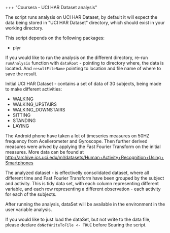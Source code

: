 +++ "Coursera - UCI HAR Dataset analysis"

The script runs analysis on UCI HAR Dataset, by default it will expect the data being stored in "UCI HAR Dataset" directory, which should exist in your working directory.

This script depends on the following packages:
* plyr

If you would like to run the analysis on the different directory, re-run `runAnalysis` function with `dataRoot` - pointing to directory where, the data is located. And `resultFileName` pointing to location and file name of where to save the result.

Initial UCI HAR Dataset - contains a set of data of 30 subjects, being made to make different activities: 
* WALKING
* WALKING_UPSTAIRS
* WALKING_DOWNSTAIRS
* SITTING
* STANDING
* LAYING

The Android phone have taken a lot of timeseries measures on 50HZ frequency from Acellerometer and Gyroscope. Then further derived measures were arived by applying the Fast Fourier Transform on the initial measures. More data can be found at http://archive.ics.uci.edu/ml/datasets/Human+Activity+Recognition+Using+Smartphones

The analyzed dataset - is effectivelly consolidated dataset, where all different time and Fast Fourier Transform have been grouped by the subject and activity. This is tidy data set, with each column representing different variable, and each row representing a different observation - each activity for each of the subjects.

After running the analysis, dataSet will be available in the environment in the user variable analysis.

If you would like to just load the dataSet, but not write to the data file, please declare `doNotWriteToFile <- TRUE` before Souring the script.